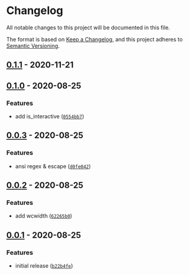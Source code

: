 # Changelog

All notable changes to this project will be documented in this file.

The format is based on [Keep a Changelog], and this project adheres to
[Semantic Versioning].

## [0.1.1] - 2020-11-21

## [0.1.0] - 2020-08-25

### Features

- add is_interactive ([`0554bb7`])

## [0.0.3] - 2020-08-25

### Features

- ansi regex & escape ([`d0fe042`])

## [0.0.2] - 2020-08-25

### Features

- add wcwidth ([`62265b0`])

## [0.0.1] - 2020-08-25

### Features

- initial release ([`b22b4fe`])

[keep a changelog]: https://keepachangelog.com/en/1.0.0/
[semantic versioning]: https://semver.org/spec/v2.0.0.html
[0.1.1]: https://github.com/denosaurs/tty/compare/0.1.0...0.1.1
[0.1.0]: https://github.com/denosaurs/tty/compare/0.0.3...0.1.0
[`0554bb7`]: https://github.com/denosaurs/tty/commit/0554bb7739d3de424bfaa5b793e002e8f72cf0d2
[0.0.3]: https://github.com/denosaurs/tty/compare/0.0.2...0.0.3
[`d0fe042`]: https://github.com/denosaurs/tty/commit/d0fe042e068ebb234cb2526c916093b0b7b5578e
[0.0.2]: https://github.com/denosaurs/tty/compare/0.0.1...0.0.2
[`62265b0`]: https://github.com/denosaurs/tty/commit/62265b01fda55309d2e21525dad94e28083eee6e
[0.0.1]: https://github.com/denosaurs/tty/compare/0.0.1
[`b22b4fe`]: https://github.com/denosaurs/tty/commit/b22b4fe732b48231d7d8bc0425d2af75e1c8d717
